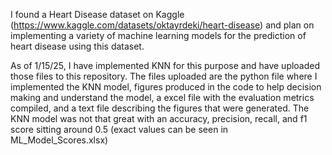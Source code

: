 I found a Heart Disease dataset on Kaggle (https://www.kaggle.com/datasets/oktayrdeki/heart-disease) and plan on implementing a variety of machine learning models for the prediction of heart disease using this dataset.

As of 1/15/25, I have implemented KNN for this purpose and have uploaded those files to this repository. 
The files uploaded are 
  the python file where I implemented the KNN model, 
  figures produced in the code to help decision making and understand the model,
  a excel file with the evaluation metrics compiled,
  and a text file describing the figures that were generated.
The KNN model was not that great with an accuracy, precision, recall, and f1 score sitting around 0.5 (exact values can be seen in ML_Model_Scores.xlsx)
